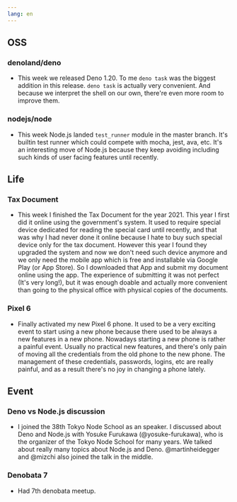 ```yaml
---
lang: en
---
```


## OSS

### denoland/deno

- This week we released Deno 1.20. To me `deno task` was the biggest addition in this release. `deno task` is actually very convenient. And because we interpret the shell on our own, there're even more room to improve them.

### nodejs/node

- This week Node.js landed `test_runner` module in the master branch. It's builtin test runner which could compete with mocha, jest, ava, etc. It's an interesting move of Node.js because they keep avoiding including such kinds of user facing features until recently.

## Life

### Tax Document

- This week I finished the Tax Document for the year 2021. This year I first did it online using the government's system. It used to require special device dedicated for reading the special card until recently, and that was why I had never done it online because I hate to buy such special device only for the tax document. However this year I found they upgraded the system and now we don't need such device anymore and we only need the mobile app which is free and installable via Google Play (or App Store). So I downloaded that App and submit my document online using the app. The experience of submitting it was not perfect (It's very long!), but it was enough doable and actually more convenient than going to the physical office with physical copies of the documents.

### Pixel 6

- Finally activated my new Pixel 6 phone. It used to be a very exciting event to start using a new phone because there used to be always a new features in a new phone. Nowadays starting a new phone is rather a painful event. Usually no practical new features, and there's only pain of moving all the credentials from the old phone to the new phone. The management of these credentials, passwords, logins, etc are really painful, and as a result there's no joy in changing a phone lately.

## Event

### Deno vs Node.js discussion

- I joined the 38th Tokyo Node School as an speaker. I discussed about Deno and Node.js with Yosuke Furukawa (@yosuke-furukawa), who is the organizer of the Tokyo Node School for many years. We talked about really many topics about Node.js and Deno. @martinheidegger and @mizchi also joined the talk in the middle.

### Denobata 7

- Had 7th denobata meetup.

